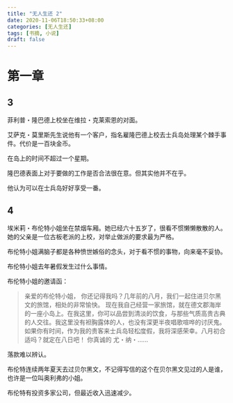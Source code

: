 ```yaml
---
title: "无人生还 2"
date: 2020-11-06T18:50:33+08:00
categories: [无人生还]
tags: [书摘, 小说]
draft: false
---
```


# 第一章

## 3

菲利普・隆巴德上校坐在维拉・克莱索恩的对面。

艾萨克・莫里斯先生说他有一个客户，指名雇隆巴德上校去士兵岛处理某个棘手事件。代价是一百块金币。

在岛上的时间不超过一个星期。

隆巴德表面上对于要做的工作是否合法很在意。但其实他并不在乎。

他认为可以在士兵岛好好享受一番。

## 4

埃米莉・布伦特小姐坐在禁烟车厢。她已经六十五岁了，很看不惯懒懒散散的人。她的父亲是一位古板老派的上校，对举止做派的要求最为严格。

布伦特小姐满脑子都是各种愤世嫉俗的念头，对于看不惯的事物，向来毫不妥协。

布伦特小姐去年暑假发生过什么事情。

布伦特小姐的邀请函：

> 亲爱的布伦特小姐，
> 你还记得我吗？几年前的八月，我们一起住进贝尔黑文的旅馆，相处的非常愉快。
> 现在我自己经营一家旅馆，就在德文郡海岸的一座小岛上。在我这里，你可以品尝到清淡的饮食，与那些气质高贵古典的人交往。我这里没有袒胸露体的人，也没有深更半夜唱歌喧哗的讨厌鬼。如果你有时间，作为我的贵客来士兵岛轻松度假，我将深感荣幸。八月初合适吗？就定在八日吧！
>                                                 你真诚的
>                                             尤・纳・……

落款难以辨认。

布伦特连续两年夏天去过贝尔黑文，不记得写信的这个在贝尔黑文见过的人是谁，也许是一位叫奥利弗的小姐。

布伦特有投资多家公司，但最近收入迅速减少。
